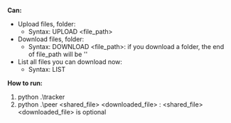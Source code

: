 **Can:**
  - Upload files, folder:
    + Syntax: UPLOAD <file_path>
  - Download files, folder:
    + Syntax: DOWNLOAD <file_path>: if you download a folder, the end of file_path will be '\'
  - List all files you can download now:
    + Syntax: LIST 

**How to run:**
  1. python .\tracker
  2. python .\peer <ip> <port> <shared_file> <downloaded_file> : <shared_file> <downloaded_file> is optional
